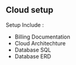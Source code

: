 ## Cloud setup

Setup Include :
- Billing Documentation
- Cloud Architechture
- Database SQL
- Database ERD

